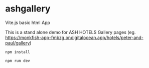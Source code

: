 # ashgallery

Vite.js basic html App

This is a stand alone demo for ASH HOTELS Gallery pages (eg. https://monkfish-app-fmbzg.ondigitalocean.app/hotels/peter-and-paul/gallery)

`npm install`

`npm run dev`

